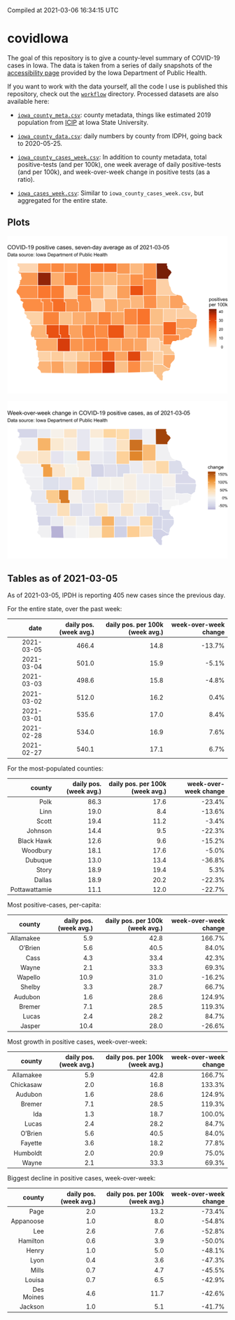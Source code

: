 Compiled at 2021-03-06 16:34:15 UTC

<!-- README.md is generated from README.Rmd. Please edit that file -->

# covidIowa

<!-- badges: start -->

<!-- badges: end -->

The goal of this repository is to give a county-level summary of
COVID-19 cases in Iowa. The data is taken from a series of daily
snapshots of the [accessibility
page](https://coronavirus.iowa.gov/pages/access) provided by the Iowa
Department of Public Health.

If you want to work with the data yourself, all the code I use is
published this repository, check out the [`workflow`](workflow)
directory. Processed datasets are also available here:

  - [`iowa_county_meta.csv`](https://raw.githubusercontent.com/ijlyttle/covidIowa/master/workflow/data/99-publish/iowa_county_meta.csv):
    county metadata, things like estimated 2019 population from
    [ICIP](https://www.icip.iastate.edu/tables/population/counties-estimates)
    at Iowa State University.

  - [`iowa_county_data.csv`](https://raw.githubusercontent.com/ijlyttle/covidIowa/master/workflow/data/99-publish/iowa_county_data.csv):
    daily numbers by county from IDPH, going back to 2020-05-25.

  - [`iowa_county_cases_week.csv`](https://raw.githubusercontent.com/ijlyttle/covidIowa/master/workflow/data/99-publish/iowa_county_data.csv):
    In addition to county metadata, total positive-tests (and per 100k),
    one week average of daily positive-tests (and per 100k), and
    week-over-week change in positive tests (as a ratio).

  - [`iowa_cases_week.csv`](https://raw.githubusercontent.com/ijlyttle/covidIowa/master/workflow/data/99-publish/iowa_cases_week.csv):
    Similar to `iowa_county_cases_week.csv`, but aggregated for the
    entire state.

## Plots

![](workflow/data/99-publish/iowa_cases.png)

![](workflow/data/99-publish/iowa_change.png)

## Tables as of 2021-03-05

As of 2021-03-05, IPDH is reporting 405 new cases since the previous
day.

For the entire state, over the past week:

|       date | daily pos. (week avg.) | daily pos. per 100k (week avg.) | week-over-week change |
| ---------: | ---------------------: | ------------------------------: | --------------------: |
| 2021-03-05 |                  466.4 |                            14.8 |               \-13.7% |
| 2021-03-04 |                  501.0 |                            15.9 |                \-5.1% |
| 2021-03-03 |                  498.6 |                            15.8 |                \-4.8% |
| 2021-03-02 |                  512.0 |                            16.2 |                  0.4% |
| 2021-03-01 |                  535.6 |                            17.0 |                  8.4% |
| 2021-02-28 |                  534.0 |                            16.9 |                  7.6% |
| 2021-02-27 |                  540.1 |                            17.1 |                  6.7% |

For the most-populated counties:

|        county | daily pos. (week avg.) | daily pos. per 100k (week avg.) | week-over-week change |
| ------------: | ---------------------: | ------------------------------: | --------------------: |
|          Polk |                   86.3 |                            17.6 |               \-23.4% |
|          Linn |                   19.0 |                             8.4 |               \-13.6% |
|         Scott |                   19.4 |                            11.2 |                \-3.4% |
|       Johnson |                   14.4 |                             9.5 |               \-22.3% |
|    Black Hawk |                   12.6 |                             9.6 |               \-15.2% |
|      Woodbury |                   18.1 |                            17.6 |                \-5.0% |
|       Dubuque |                   13.0 |                            13.4 |               \-36.8% |
|         Story |                   18.9 |                            19.4 |                  5.3% |
|        Dallas |                   18.9 |                            20.2 |               \-22.3% |
| Pottawattamie |                   11.1 |                            12.0 |               \-22.7% |

Most positive-cases, per-capita:

|    county | daily pos. (week avg.) | daily pos. per 100k (week avg.) | week-over-week change |
| --------: | ---------------------: | ------------------------------: | --------------------: |
| Allamakee |                    5.9 |                            42.8 |                166.7% |
|   O’Brien |                    5.6 |                            40.5 |                 84.0% |
|      Cass |                    4.3 |                            33.4 |                 42.3% |
|     Wayne |                    2.1 |                            33.3 |                 69.3% |
|   Wapello |                   10.9 |                            31.0 |               \-16.2% |
|    Shelby |                    3.3 |                            28.7 |                 66.7% |
|   Audubon |                    1.6 |                            28.6 |                124.9% |
|    Bremer |                    7.1 |                            28.5 |                119.3% |
|     Lucas |                    2.4 |                            28.2 |                 84.7% |
|    Jasper |                   10.4 |                            28.0 |               \-26.6% |

Most growth in positive cases, week-over-week:

|    county | daily pos. (week avg.) | daily pos. per 100k (week avg.) | week-over-week change |
| --------: | ---------------------: | ------------------------------: | --------------------: |
| Allamakee |                    5.9 |                            42.8 |                166.7% |
| Chickasaw |                    2.0 |                            16.8 |                133.3% |
|   Audubon |                    1.6 |                            28.6 |                124.9% |
|    Bremer |                    7.1 |                            28.5 |                119.3% |
|       Ida |                    1.3 |                            18.7 |                100.0% |
|     Lucas |                    2.4 |                            28.2 |                 84.7% |
|   O’Brien |                    5.6 |                            40.5 |                 84.0% |
|   Fayette |                    3.6 |                            18.2 |                 77.8% |
|  Humboldt |                    2.0 |                            20.9 |                 75.0% |
|     Wayne |                    2.1 |                            33.3 |                 69.3% |

Biggest decline in positive cases, week-over-week:

|     county | daily pos. (week avg.) | daily pos. per 100k (week avg.) | week-over-week change |
| ---------: | ---------------------: | ------------------------------: | --------------------: |
|       Page |                    2.0 |                            13.2 |               \-73.4% |
|  Appanoose |                    1.0 |                             8.0 |               \-54.8% |
|        Lee |                    2.6 |                             7.6 |               \-52.8% |
|   Hamilton |                    0.6 |                             3.9 |               \-50.0% |
|      Henry |                    1.0 |                             5.0 |               \-48.1% |
|       Lyon |                    0.4 |                             3.6 |               \-47.3% |
|      Mills |                    0.7 |                             4.7 |               \-45.5% |
|     Louisa |                    0.7 |                             6.5 |               \-42.9% |
| Des Moines |                    4.6 |                            11.7 |               \-42.6% |
|    Jackson |                    1.0 |                             5.1 |               \-41.7% |
